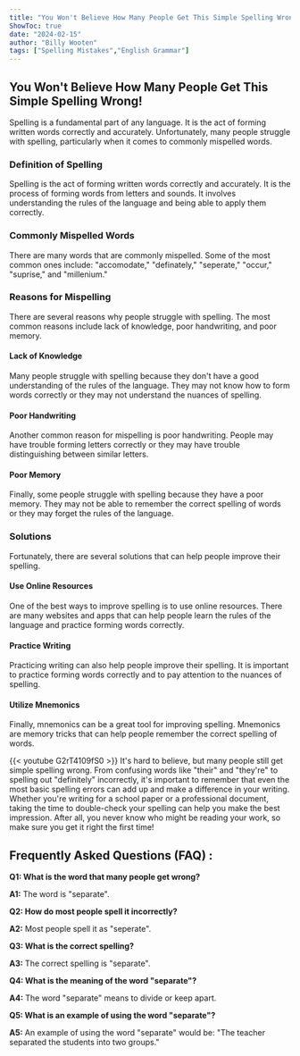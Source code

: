 ```yaml
---
title: "You Won't Believe How Many People Get This Simple Spelling Wrong!"
ShowToc: true 
date: "2024-02-15"
author: "Billy Wooten" 
tags: ["Spelling Mistakes","English Grammar"]
---
```

## You Won't Believe How Many People Get This Simple Spelling Wrong!

Spelling is a fundamental part of any language. It is the act of forming written words correctly and accurately. Unfortunately, many people struggle with spelling, particularly when it comes to commonly mispelled words.

### Definition of Spelling

Spelling is the act of forming written words correctly and accurately. It is the process of forming words from letters and sounds. It involves understanding the rules of the language and being able to apply them correctly.

### Commonly Mispelled Words

There are many words that are commonly mispelled. Some of the most common ones include: "accomodate," "definately," "seperate," "occur," "suprise," and "millenium."

### Reasons for Mispelling

There are several reasons why people struggle with spelling. The most common reasons include lack of knowledge, poor handwriting, and poor memory.

#### Lack of Knowledge

Many people struggle with spelling because they don't have a good understanding of the rules of the language. They may not know how to form words correctly or they may not understand the nuances of spelling.

#### Poor Handwriting

Another common reason for mispelling is poor handwriting. People may have trouble forming letters correctly or they may have trouble distinguishing between similar letters.

#### Poor Memory

Finally, some people struggle with spelling because they have a poor memory. They may not be able to remember the correct spelling of words or they may forget the rules of the language.

### Solutions

Fortunately, there are several solutions that can help people improve their spelling.

#### Use Online Resources

One of the best ways to improve spelling is to use online resources. There are many websites and apps that can help people learn the rules of the language and practice forming words correctly.

#### Practice Writing

Practicing writing can also help people improve their spelling. It is important to practice forming words correctly and to pay attention to the nuances of spelling.

#### Utilize Mnemonics

Finally, mnemonics can be a great tool for improving spelling. Mnemonics are memory tricks that can help people remember the correct spelling of words.

{{< youtube G2rT4109fS0 >}} 
It's hard to believe, but many people still get simple spelling wrong. From confusing words like "their" and "they're" to spelling out "definitely" incorrectly, it's important to remember that even the most basic spelling errors can add up and make a difference in your writing. Whether you're writing for a school paper or a professional document, taking the time to double-check your spelling can help you make the best impression. After all, you never know who might be reading your work, so make sure you get it right the first time!

## Frequently Asked Questions (FAQ) :
**Q1: What is the word that many people get wrong?**

**A1:** The word is "separate".

**Q2: How do most people spell it incorrectly?**

**A2:** Most people spell it as "seperate".

**Q3: What is the correct spelling?**

**A3:** The correct spelling is "separate".

**Q4: What is the meaning of the word "separate"?**

**A4:** The word "separate" means to divide or keep apart.

**Q5: What is an example of using the word "separate"?**

**A5:** An example of using the word "separate" would be: "The teacher separated the students into two groups."





